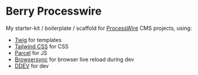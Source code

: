 # Berry Processwire

My starter-kit / boilerplate / scaffold for [ProcessWire](https://processwire.com/) CMS projects, using:

- [Twig](https://twig.symfony.com) for templates
- [Tailwind CSS](https://tailwindcss.com) for CSS
- [Parcel](https://parceljs.org) for JS
- [Browsersync](https://browsersync.io) for browser live reload during dev
- [DDEV](https://ddev.com) for dev
